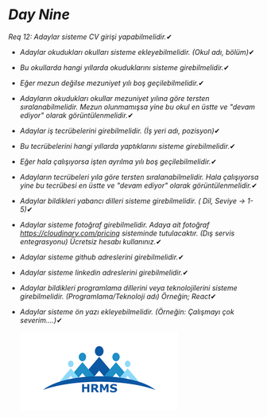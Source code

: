 # *Day Nine*

*Req 12: Adaylar sisteme CV girişi yapabilmelidir.*✔

- *Adaylar okudukları okulları sisteme ekleyebilmelidir. (Okul adı, bölüm)*✔

- *Bu okullarda hangi yıllarda okuduklarını sisteme girebilmelidir.*✔

- *Eğer mezun değilse mezuniyet yılı boş geçilebilmelidir.*✔

- *Adayların okudukları okullar mezuniyet yılına göre tersten sıralanabilmelidir. Mezun olunmamışsa yine bu okul en üstte ve "devam ediyor" olarak görüntülenmelidir.*✔

- *Adaylar iş tecrübelerini girebilmelidir. (İş yeri adı, pozisyon)*✔

- *Bu tecrübelerini hangi yıllarda yaptıklarını sisteme girebilmelidir.*✔

- *Eğer hala çalışıyorsa işten ayrılma yılı boş geçilebilmelidir.*✔

- *Adayların tecrübeleri yıla göre tersten sıralanabilmelidir. Hala çalışıyorsa yine bu tecrübesi en üstte ve "devam ediyor" olarak görüntülenmelidir.*✔

- *Adaylar bildikleri yabancı dilleri sisteme girebilmelidir. ( Dil, Seviye -> 1-5)*✔

- *Adaylar sisteme fotoğraf girebilmelidir. Adaya ait fotoğraf https://cloudinary.com/pricing sisteminde tutulacaktır. (Dış servis entegrasyonu) Ücretsiz hesabı kullanınız.*✔

- *Adaylar sisteme github adreslerini girebilmelidir.*✔

- *Adaylar sisteme linkedin adreslerini girebilmelidir.*✔

- *Adaylar bildikleri programlama dillerini veya teknolojilerini sisteme girebilmelidir. (Programlama/Teknoloji adı) Örneğin; React*✔

- *Adaylar sisteme ön yazı ekleyebilmelidir. (Örneğin: Çalışmayı çok severim....)*✔

  ![hrmssss](../images/hrmssss.png)

  